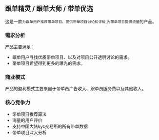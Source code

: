 ## 跟单精灵 / 跟单大师 / 带单优选

这是一款`为跟单用户推荐带单项目、提供带单项目讨论和评价`,`为带单项目提供流量`的产品。


### 需求分析
产品主要满足：

- 跟单用户寻找优质带单项目、以及对项目公开透明讨论的需求。
- 带单项目希望得到更多的曝光的需求。

### 商业模式
产品的盈利模式主要来自于带单员广告收入、跟单员服务费以及其他收入。

### 核心竞争力

- 带单项目推荐算法
- 海量的用户评价
- 支持中国大陆kyc交易所的所有带单数据
- 带单项目深入分析

